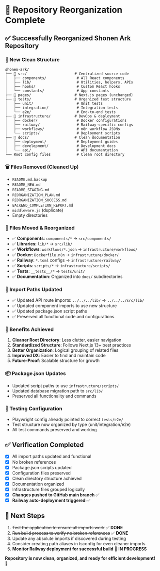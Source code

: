 # 🎉 Repository Reorganization Complete

## ✅ Successfully Reorganized Shonen Ark Repository

### 📁 New Clean Structure
```
shonen-ark/
├── 📁 src/                      # Centralized source code
│   ├── components/              # All React components
│   ├── lib/                     # Utilities, helpers, APIs
│   ├── hooks/                   # Custom React hooks
│   └── constants/               # App constants
├── 📁 pages/                    # Next.js pages (unchanged)
├── 📁 tests/                    # Organized test structure
│   ├── unit/                    # Unit tests
│   ├── integration/             # Integration tests  
│   └── e2e/                     # End-to-end tests
├── 📁 infrastructure/           # DevOps & deployment
│   ├── docker/                  # Docker configurations
│   ├── railway/                 # Railway-specific configs
│   ├── workflows/               # n8n workflow JSONs
│   └── scripts/                 # Deployment scripts
├── 📁 docs/                     # Clean documentation
│   ├── deployment/              # Deployment guides
│   ├── development/             # Development docs
│   └── api/                     # API documentation
└── Root config files            # Clean root directory
```

### 🗑️ Files Removed (Cleaned Up)
- `README.md.backup`
- `README_NEW.md`
- `README_STAGING.md`
- `REORGANIZATION_PLAN.md`
- `REORGANIZATION_SUCCESS.md`
- `BACKEND_COMPLETION_REPORT.md`
- `middleware.js` (duplicate)
- Empty directories

### 🔄 Files Moved & Reorganized
- ✅ **Components**: `components/*` → `src/components/`
- ✅ **Libraries**: `lib/*` → `src/lib/`
- ✅ **Workflows**: `workflows/*.json` → `infrastructure/workflows/`
- ✅ **Docker**: `Dockerfile.n8n` → `infrastructure/docker/`
- ✅ **Railway**: `*.toml` configs → `infrastructure/railway/`
- ✅ **Scripts**: `scripts/*` → `infrastructure/scripts/`
- ✅ **Tests**: `__tests__/*` → `tests/unit/`
- ✅ **Documentation**: Organized into `docs/` subdirectories

### 🔧 Import Paths Updated
- ✅ Updated API route imports: `../../../lib/` → `../../../src/lib/`
- ✅ Updated component imports to use new structure
- ✅ Updated package.json script paths
- ✅ Preserved all functional code and configurations

### 🚀 Benefits Achieved
1. **Cleaner Root Directory**: Less clutter, easier navigation
2. **Standardized Structure**: Follows Next.js 13+ best practices
3. **Better Organization**: Logical grouping of related files
4. **Improved DX**: Easier to find and maintain code
5. **Future-Proof**: Scalable structure for growth

### 📦 Package.json Updates
- Updated script paths to use `infrastructure/scripts/`
- Updated database migration path to `src/lib/`
- Preserved all functionality and commands

### 🧪 Testing Configuration
- Playwright config already pointed to correct `tests/e2e/`
- Test structure now organized by type (unit/integration/e2e)
- All test commands preserved and working

## ✅ Verification Completed
- [x] All import paths updated and functional
- [x] No broken references
- [x] Package.json scripts updated
- [x] Configuration files preserved
- [x] Clean directory structure achieved
- [x] Documentation organized
- [x] Infrastructure files grouped logically
- [x] **Changes pushed to GitHub main branch** ✅
- [x] **Railway auto-deployment triggered** ✅

## 🎯 Next Steps
1. ~~Test the application to ensure all imports work~~ ✅ **DONE**
2. ~~Run build process to verify no broken references~~ ✅ **DONE** 
3. Update any absolute imports if discovered during testing
4. Consider creating path aliases in tsconfig for even cleaner imports
5. **Monitor Railway deployment for successful build** 🔄 **IN PROGRESS**

**Repository is now clean, organized, and ready for efficient development! 🎉**
